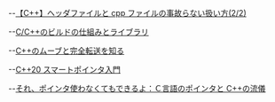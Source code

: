 --[【C++】ヘッダファイルと cpp ファイルの事故らない扱い方(2/2)](https://nut-softwaredevelopper.hatenablog.com/entry/2017/04/04/143808)

--[C/C++のビルドの仕組みとライブラリ](https://kamino.hatenablog.com/entry/c%2B%2B-principle-of-build-library)

--[C++のムーブと完全転送を知る](https://proc-cpuinfo.fixstars.com/2016/03/c-html/)

--[C++20 スマートポインタ入門](https://qiita.com/hmito/items/9b35a2438a8b8ee4b5af)

--[それ、ポインタ使わなくてもできるよ：Ｃ言語のポインタと C++の流儀](https://qiita.com/hmito/items/44925fca9fca74e78f61)
